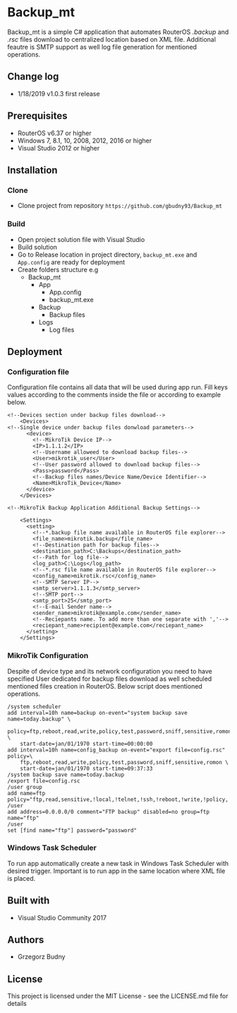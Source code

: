 # Backup_mt
Backup_mt is a simple C# application that automates RouterOS *.backup* and *.rsc* files download to centralized location based 
on XML file. Additional feautre is SMTP support as well log file generation for mentioned operations. 

## Change log 

- 1/18/2019 v1.0.3 first release 

## Prerequisites

- RouterOS v6.37 or higher 
- Windows 7, 8.1, 10, 2008, 2012, 2016 or higher
- Visual Studio 2012 or higher 

## Installation 

### Clone

- Clone project from repository ` https://github.com/gbudny93/Backup_mt `

### Build 

- Open project solution file with Visual Studio
- Build solution
- Go to Release location in project directory, `backup_mt.exe` and `App.config` are ready for deployment
- Create folders structure e.g 
    - Backup_mt
      - App
        - App.config
        - backup_mt.exe
      - Backup
        - Backup files 
      - Logs
        - Log files 

## Deployment

### Configuration file 

Configuration file contains all data that will be used during app run. Fill keys values according to the comments inside the file or according to example below.

```
<!--Devices section under backup files download-->  
    <Devices>
<!--Single device under backup files donwload parameters-->
      <device>
        <!--MikroTik Device IP-->
        <IP>1.1.1.2</IP>
        <!--Username alloweed to download backup files-->
        <User>mikrotik_user</User>
        <!--User password allowed to download backup files-->
        <Pass>password</Pass>
        <!--Backup files names/Device Name/Device Identifier-->
        <Name>MikroTik_Device</Name>
      </device>
    </Devices>

<!--MikroTik Backup Application Additional Backup Settings-->
    
    <Settings>
      <setting>
        <!--*.backup file name available in RouterOS file explorer-->
        <file_name>mikrotik.backup</file_name>
        <!--Destination path for backup files-->
        <destination_path>C:\Backups</destination_path>
        <!--Path for log file-->
        <log_path>C:\Logs</log_path>
        <!--*.rsc file name available in RouterOS file explorer-->
        <config_name>mikrotik.rsc</config_name>
        <!--SMTP Server IP-->
        <smtp_server>1.1.1.3</smtp_server>
        <!--SMTP port-->
        <smtp_port>25</smtp_port>
        <!--E-mail Sender name-->
        <sender_name>mikrotik@example.com</sender_name>
        <!--Reciepants name. To add more than one separate with ','-->
        <reciepant_name>recipient@example.com</reciepant_name>
      </setting>
    </Settings>
```

### MikroTik Configuration 

Despite of device type and its network configuration you need to have specified User dedicated for backup files download as well scheduled mentioned files creation in RouterOS. Below script does mentioned operations.

```
/system scheduler
add interval=10h name=backup on-event="system backup save name=today.backup" \
    policy=ftp,reboot,read,write,policy,test,password,sniff,sensitive,romon \
    start-date=jan/01/1970 start-time=00:00:00
add interval=10h name=config_backup on-event="export file=config.rsc" policy=\
    ftp,reboot,read,write,policy,test,password,sniff,sensitive,romon \
    start-date=jan/01/1970 start-time=09:37:33
/system backup save name=today.backup
/export file=config.rsc
/user group
add name=ftp policy="ftp,read,sensitive,!local,!telnet,!ssh,!reboot,!write,!policy,!test,!winbox,!password,!web,!sniff,!api,!romon,!dude"
/user 
add address=0.0.0.0/0 comment="FTP backup" disabled=no group=ftp name="ftp"
/user 
set [find name="ftp"] password="password"
```

### Windows Task Scheduler 

To run app automatically create a new task in Windows Task Scheduler with desired trigger. Important is to run app in the same location where XML file is placed.

## Built with 

- Visual Studio Community 2017 

## Authors

- Grzegorz Budny 

## License

This project is licensed under the MIT License - see the LICENSE.md file for details
